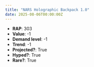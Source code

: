 ```yaml
---
title: "NARS Holographic Backpack 1.0"
date: 2025-08-06T00:00:00Z
---
```

- **RAP**: 303
- **Value**: -1
- **Demand level**: -1
- **Trend**: -1
- **Projected?**: True
- **Hyped?**: True
- **Rare?**: True
